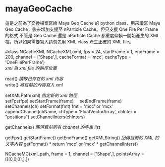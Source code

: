 # mayaGeoCache

這是之前為了交換檔案寫給 Maya Geo Cache 的 python class，用來讀寫 Maya Geo Cache，後來增加支援至 nParticle Cache。但只支援 One File Per Frame 的格式 
不管是 Geo Cache 還是 nParticle Cache 都重度仰賴一開始產生的 XML 檔，所以如果需要寫入請勿先用 XML class 產生正確的 XML file。  


#class NCacheXML 
NCacheXML(xml, fps = 24, startFrame = 1, endFrame = 200, channel = ['Shape',], cacheFormat = 'mcc', cacheType = 'OneFilePerFrame')  
*xml 為 xml file 的路徑位置*  

read() *讀取已存在的 xml 內容*  
write() *將目前的內容寫入 xml*

setXMLPath(xml) *指定新的 xml 路徑*  
setFps(fps) 
setStartFrame(frame)     
setEndFrame(frame)  
setChannels(ch)
setFormat(fmt) fmt = 'mcc' or 'mcx'  
appendChannel(chName, chType = 'FloatVectorArray', chInter = "positions")
setChannelInters(chInters)

getChannels() *回傳目前所有 channel 的字串 list*

getFps()
getStartFrame()
getEndFrame()
getXMLString() *回傳目前的 XML 的文字內容*
getFormat() * return 'mcc' or 'mcx' *
getChannelInters()
 
NCacheMC(xml_path, frame = 1, channel = ['Shape',], pointsArray = [[[0,0,0],],])
